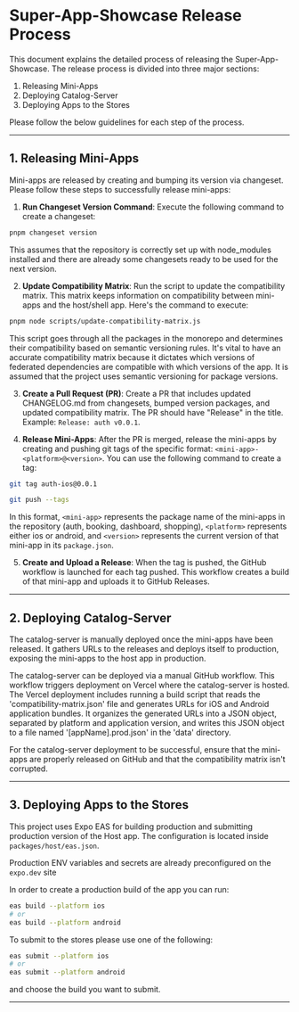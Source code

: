 # Super-App-Showcase Release Process

This document explains the detailed process of releasing the Super-App-Showcase. The release process is divided into three major sections:

1. Releasing Mini-Apps
2. Deploying Catalog-Server
3. Deploying Apps to the Stores

Please follow the below guidelines for each step of the process.

---

## 1. Releasing Mini-Apps

Mini-apps are released by creating and bumping its version via changeset. Please follow these steps to successfully release mini-apps:

1. **Run Changeset Version Command**: Execute the following command to create a changeset:

```bash
pnpm changeset version
```

This assumes that the repository is correctly set up with node_modules installed and there are already some changesets ready to be used for the next version.

2. **Update Compatibility Matrix**: Run the script to update the compatibility matrix. This matrix keeps information on compatibility between mini-apps and the host/shell app. Here's the command to execute:

```bash
pnpm node scripts/update-compatibility-matrix.js
```

This script goes through all the packages in the monorepo and determines their compatibility based on semantic versioning rules. It's vital to have an accurate compatibility matrix because it dictates which versions of federated dependencies are compatible with which versions of the app. It is assumed that the project uses semantic versioning for package versions.

3. **Create a Pull Request (PR)**: Create a PR that includes updated CHANGELOG.md from changesets, bumped version packages, and updated compatibility matrix. The PR should have "Release" in the title. Example: `Release: auth v0.0.1`.

4. **Release Mini-Apps**: After the PR is merged, release the mini-apps by creating and pushing git tags of the specific format: `<mini-app>-<platform>@<version>`. You can use the following command to create a tag:

```bash
git tag auth-ios@0.0.1

git push --tags
```

In this format, `<mini-app>` represents the package name of the mini-apps in the repository (auth, booking, dashboard, shopping), `<platform>` represents either ios or android, and `<version>` represents the current version of that mini-app in its `package.json`.

5. **Create and Upload a Release**: When the tag is pushed, the GitHub workflow is launched for each tag pushed. This workflow creates a build of that mini-app and uploads it to GitHub Releases.

---

## 2. Deploying Catalog-Server

The catalog-server is manually deployed once the mini-apps have been released. It gathers URLs to the releases and deploys itself to production, exposing the mini-apps to the host app in production.

The catalog-server can be deployed via a manual GitHub workflow. This workflow triggers deployment on Vercel where the catalog-server is hosted. The Vercel deployment includes running a build script that reads the 'compatibility-matrix.json' file and generates URLs for iOS and Android application bundles. It organizes the generated URLs into a JSON object, separated by platform and application version, and writes this JSON object to a file named '[appName].prod.json' in the 'data' directory.

For the catalog-server deployment to be successful, ensure that the mini-apps are properly released on GitHub and that the compatibility matrix isn't corrupted.

---

## 3. Deploying Apps to the Stores

This project uses Expo EAS for building production and submitting production version of the Host app.
The configuration is located inside `packages/host/eas.json`.

Production ENV variables and secrets are already preconfigured on the `expo.dev` site

In order to create a production build of the app you can run:

```sh
eas build --platform ios
# or
eas build --platform android
```

To submit to the stores please use one of the following:

```sh
eas submit --platform ios
# or
eas submit --platform android
```

and choose the build you want to submit.

---
